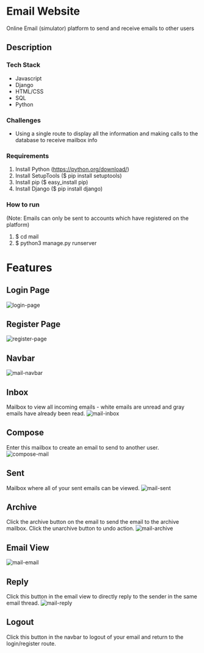 # Email Website
Online Email (simulator) platform to send and receive emails to other users

## Description
### Tech Stack
- Javascript
- Django
- HTML/CSS
- SQL
- Python

### Challenges
- Using a single route to display all the information and making calls to the database to receive mailbox info

### Requirements
1. Install Python (https://python.org/download/)
1. Install SetupTools ($ pip install setuptools)
1. Install pip ($ easy_install pip)
1. Install Django ($ pip install django)

### How to run
(Note: Emails can only be sent to accounts which have registered on the platform)
1. $ cd mail
1. $ python3 manage.py runserver

# Features
## Login Page
 ![login-page](https://user-images.githubusercontent.com/89746098/187107437-e58e4bc9-199c-4d1e-8a9e-019dd2494268.jpg)

## Register Page
![register-page](https://user-images.githubusercontent.com/89746098/187107481-23ac1410-c856-45b1-b9f9-f830c0f06b8e.jpg)

## Navbar
![mail-navbar](https://user-images.githubusercontent.com/89746098/187107519-8f425268-f299-4c39-a0e5-718a5294933e.jpg)

## Inbox
Mailbox to view all incoming emails - white emails are unread and gray emails have already been read.
![mail-inbox](https://user-images.githubusercontent.com/89746098/187107540-eb2a8c0d-901c-486d-aa3e-cbeafea78e25.jpg)

## Compose
Enter this mailbox to create an email to send to another user.
![compose-mail](https://user-images.githubusercontent.com/89746098/187107565-6fa1b12c-f6ab-415b-b87a-2a59e50881a2.jpg)

## Sent
Mailbox where all of your sent emails can be viewed.
![mail-sent](https://user-images.githubusercontent.com/89746098/187107675-1e43e95d-3a1d-409f-8fa6-dff4dbfc4a23.jpg)

## Archive
Click the archive button on the email to send the email to the archive mailbox. Click the unarchive button to undo action. 
![mail-archive](https://user-images.githubusercontent.com/89746098/187107584-069a9283-7eee-4e85-8978-20acefe81756.jpg)

## Email View
![mail-email](https://user-images.githubusercontent.com/89746098/187107623-8afd75de-801e-4108-809b-1767a2991e81.jpg)

## Reply
Click this button in the email view to directly reply to the sender in the same email thread.
![mail-reply](https://user-images.githubusercontent.com/89746098/187107715-99d69e9e-eb78-4493-9c2d-5ad906332979.jpg)

## Logout
Click this button in the navbar to logout of your email and return to the login/register route.

